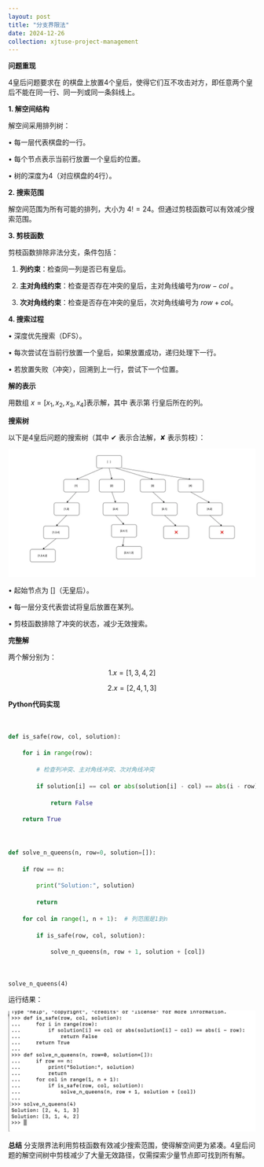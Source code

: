 ```yaml
---
layout: post
title: "分支界限法"
date: 2024-12-26
collection: xjtuse-project-management
---
```



**问题重现**

4皇后问题要求在 的棋盘上放置4个皇后，使得它们互不攻击对方，即任意两个皇后不能在同一行、同一列或同一条斜线上。
  
**1. 解空间结构**

  

解空间采用排列树：

• 每一层代表棋盘的一行。

• 每个节点表示当前行放置一个皇后的位置。

• 树的深度为4（对应棋盘的4行）。

**2. 搜索范围**

解空间范围为所有可能的排列，大小为 $4!=24$。但通过剪枝函数可以有效减少搜索范围。

  

**3. 剪枝函数**

  

剪枝函数排除非法分支，条件包括：

1. **列约束**：检查同一列是否已有皇后。

2. **主对角线约束**：检查是否存在冲突的皇后，主对角线编号为$row-col$ 。

3. **次对角线约束**：检查是否存在冲突的皇后，次对角线编号为 $row+col$。

  

**4. 搜索过程**

• 深度优先搜索（DFS）。

• 每次尝试在当前行放置一个皇后，如果放置成功，递归处理下一行。

• 若放置失败（冲突），回溯到上一行，尝试下一个位置。

  

**解的表示**


用数组 $x=[x_1,x_2,x_3,x_4]$表示解，其中 表示第 行皇后所在的列。

  

**搜索树**

  

以下是4皇后问题的搜索树（其中 ✔ 表示合法解，✘ 表示剪枝）：

  ![](/assets/xjtuse-algorithm/bb96f52f7dc5fc49b3fe31525ea2f8ab.webp)
  

• 起始节点为 []（无皇后）。

• 每一层分支代表尝试将皇后放置在某列。

• 剪枝函数排除了冲突的状态，减少无效搜索。

  

**完整解**

  

两个解分别为：

$$
1.x=[1,3,4,2]
$$

$$
2.x=[2,4,1,3]
$$

  

**Python代码实现**

```python

  
def is_safe(row, col, solution):

    for i in range(row):

        # 检查列冲突、主对角线冲突、次对角线冲突

        if solution[i] == col or abs(solution[i] - col) == abs(i - row):

            return False

    return True

  

def solve_n_queens(n, row=0, solution=[]):

    if row == n:

        print("Solution:", solution)

        return

    for col in range(1, n + 1):  # 列范围是1到n

        if is_safe(row, col, solution):

            solve_n_queens(n, row + 1, solution + [col])

  

```


```
solve_n_queens(4)
```

  

运行结果：

![](/assets/xjtuse-algorithm/e43a48cd9647306065b03b97f4aef783.webp)

  

**总结**
分支限界法利用剪枝函数有效减少搜索范围，使得解空间更为紧凑。4皇后问题的解空间树中剪枝减少了大量无效路径，仅需探索少量节点即可找到所有解。